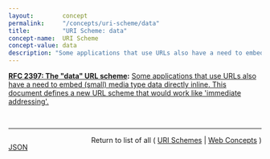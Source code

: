 ```yaml
---
layout:        concept
permalink:     "/concepts/uri-scheme/data"
title:         "URI Scheme: data"
concept-name:  URI Scheme
concept-value: data
description: "Some applications that use URLs also have a need to embed (small) media type data directly inline. This document defines a new URL scheme that would work like 'immediate addressing'."
---
```


**[RFC 2397: The "data" URL scheme](/specs/IETF/RFC/2397 "A new URL scheme, &#34;data&#34;, is defined. It allows inclusion of small data items as &#34;immediate&#34; data, as if it had been included externally."):** [Some applications that use URLs also have a need to embed (small) media type data directly inline. This document defines a new URL scheme that would work like 'immediate addressing'.](http://tools.ietf.org/html/rfc2397#section-2 "Read documentation for URI Scheme &#34;data&#34;")

<br/>
<hr/>

<p style="float : left"><a href="./data.json" title="JSON representing this particular Web Concept value">JSON</a></p>
<p style="text-align: right">Return to list of all ( <a href="../uri-schemes">URI Schemes</a> | <a href="../">Web Concepts</a> )</p>
